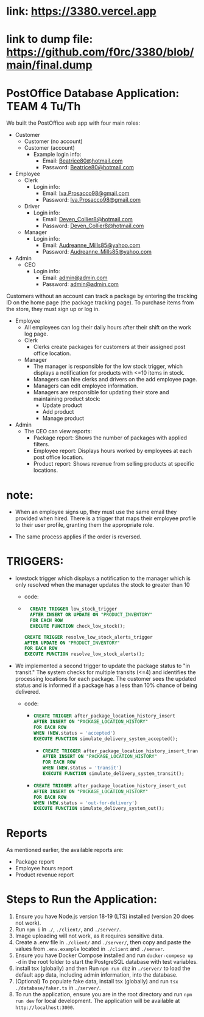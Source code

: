 
# link: https://3380.vercel.app
# link to dump file: https://github.com/f0rc/3380/blob/main/final.dump


# PostOffice Database Application: TEAM 4 Tu/Th

We built the PostOffice web app with four main roles:

- Customer
  - Customer (no account)
  - Customer (account)
    - Example login info:
      - Email: Beatrice80@hotmail.com
      - Password: Beatrice80@hotmail.com
- Employee
  - Clerk
    - Login info:
      - Email: Iva.Prosacco98@gmail.com
      - Password: Iva.Prosacco98@gmail.com
  - Driver
    - Login info:
      - Email: Deven_Collier8@hotmail.com
      - Password: Deven_Collier8@hotmail.com
  - Manager
    - Login info:
      - Email: Audreanne_Mills85@yahoo.com
      - Password: Audreanne_Mills85@yahoo.com
- Admin
  - CEO
    - Login info:
      - Email: admin@admin.com
      - Password: admin@admin.com

Customers without an account can track a package by entering the tracking ID on the home page (the package tracking page). To purchase items from the store, they must sign up or log in.

- Employee
  - All employees can log their daily hours after their shift on the work log page.
  - Clerk
    - Clerks create packages for customers at their assigned post office location.
  - Manager
    - The manager is responsible for the low stock trigger, which displays a notification for products with <=10 items in stock.
    - Managers can hire clerks and drivers on the add employee page.
    - Managers can edit employee information.
    - Managers are responsible for updating their store and maintaining product stock:
      - Update product
      - Add product
      - Manage product
- Admin
  - The CEO can view reports:
    - Package report: Shows the number of packages with applied filters.
    - Employee report: Displays hours worked by employees at each post office location.
    - Product report: Shows revenue from selling products at specific locations.

# note: 
- When an employee signs up, they must use the same email they provided when hired. There is a trigger that maps their employee profile to their user profile, granting them the appropriate role.

- The same process applies if the order is reversed.

# TRIGGERS:
  - lowstock trigger which displays a notification to the manager which is only resolved when the manager updates the stock to greater than 10
    - code: 
    - ```sql
        CREATE TRIGGER low_stock_trigger
        AFTER INSERT OR UPDATE ON "PRODUCT_INVENTORY"
        FOR EACH ROW
        EXECUTE FUNCTION check_low_stock();
      ```
      ```sql
      CREATE TRIGGER resolve_low_stock_alerts_trigger
      AFTER UPDATE ON "PRODUCT_INVENTORY"
      FOR EACH ROW
      EXECUTE FUNCTION resolve_low_stock_alerts();
      ```

  - We implemented a second trigger to update the package status to "in transit." The system checks for multiple transits (<=4) and identifies the processing locations for each package. The customer sees the updated status and is informed if a package has a less than 10% chance of being delivered.
    - code: 
      - ```sql
        CREATE TRIGGER after_package_location_history_insert
        AFTER INSERT ON "PACKAGE_LOCATION_HISTORY"
        FOR EACH ROW
        WHEN (NEW.status = 'accepted')
        EXECUTE FUNCTION simulate_delivery_system_accepted();
        ```
        - ```sql
          CREATE TRIGGER after_package_location_history_insert_transit
          AFTER INSERT ON "PACKAGE_LOCATION_HISTORY"
          FOR EACH ROW
          WHEN (NEW.status = 'transit')
          EXECUTE FUNCTION simulate_delivery_system_transit();
          ```
      - ```sql
        CREATE TRIGGER after_package_location_history_insert_out
        AFTER INSERT ON "PACKAGE_LOCATION_HISTORY"
        FOR EACH ROW
        WHEN (NEW.status = 'out-for-delivery')
        EXECUTE FUNCTION simulate_delivery_system_out();
        ```
# Reports

As mentioned earlier, the available reports are:

- Package report
- Employee hours report
- Product revenue report

# Steps to Run the Application:

1. Ensure you have Node.js version 18-19 (LTS) installed (version 20 does not work).
2. Run `npm i` in `./`, `./client/`, and `./server/`.
3. Image uploading will not work, as it requires sensitive data.
4. Create a .env file in `./client/` and `./server/`, then copy and paste the values from `.env.example` located in `./client` and `./server`.
5. Ensure you have Docker Compose installed and run `docker-compose up -d` in the root folder to start the PostgreSQL database with test variables.
6. install tsx (globally) and then Run `npm run db2` in `./server/` to load the default app data, including admin information, into the database.
7. (Optional) To populate fake data, install tsx (globally) and run `tsx ./database/faker.ts` in `./server/`.
8. To run the application, ensure you are in the root directory and run `npm run dev` for local development. The application will be available at `http://localhost:3000`.

